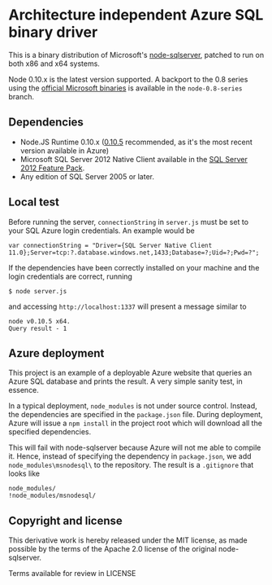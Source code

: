 # Architecture independent Azure SQL binary driver

This is a binary distribution of Microsoft's
[node-sqlserver](https://github.com/WindowsAzure/node-sqlserver), patched to run
on both x86 and x64 systems.

Node 0.10.x is the latest version supported. A backport to the 0.8 series using
the [official Microsoft
binaries](http://www.microsoft.com/en-us/download/details.aspx?id=29995) is
available in the `node-0.8-series` branch.

## Dependencies

 * Node.JS Runtime 0.10.x ([0.10.5](http://nodejs.org/dist/v0.10.5/)
   recommended, as it's the most recent version available in Azure)
 * Microsoft SQL Server 2012 Native Client available in the [SQL Server 2012
   Feature Pack](http://www.microsoft.com/en-us/download/details.aspx?id=29065).
 * Any edition of SQL Server 2005 or later.

## Local test

Before running the server, `connectionString` in `server.js` must be set to your
SQL Azure login credentials. An example would be

    var connectionString = "Driver={SQL Server Native Client 11.0};Server=tcp:?.database.windows.net,1433;Database=?;Uid=?;Pwd=?";

If the dependencies have been correctly installed on your machine and the login
credentials are correct, running

    $ node server.js

and accessing `http://localhost:1337` will present a message similar to

    node v0.10.5 x64.
    Query result - 1 

## Azure deployment

This project is an example of a deployable Azure website that queries an Azure
SQL database and prints the result. A very simple sanity test, in essence.

In a typical deployment, `node_modules` is not under source control. Instead,
the dependencies are specified in the `package.json` file. During deployment,
Azure will issue a `npm install` in the project root which will download all the
specified dependencies.

This will fail with node-sqlserver because Azure will not me able to compile it.
Hence, instead of specifying the dependency in `package.json`, we add
`node_modules\msnodesql\` to the repository. The result is a `.gitignore` that
looks like

    node_modules/
    !node_modules/msnodesql/

## Copyright and license

This derivative work is hereby released under the MIT license, as made possible by the
terms of the Apache 2.0 license of the original node-sqlserver.

Terms available for review in LICENSE
